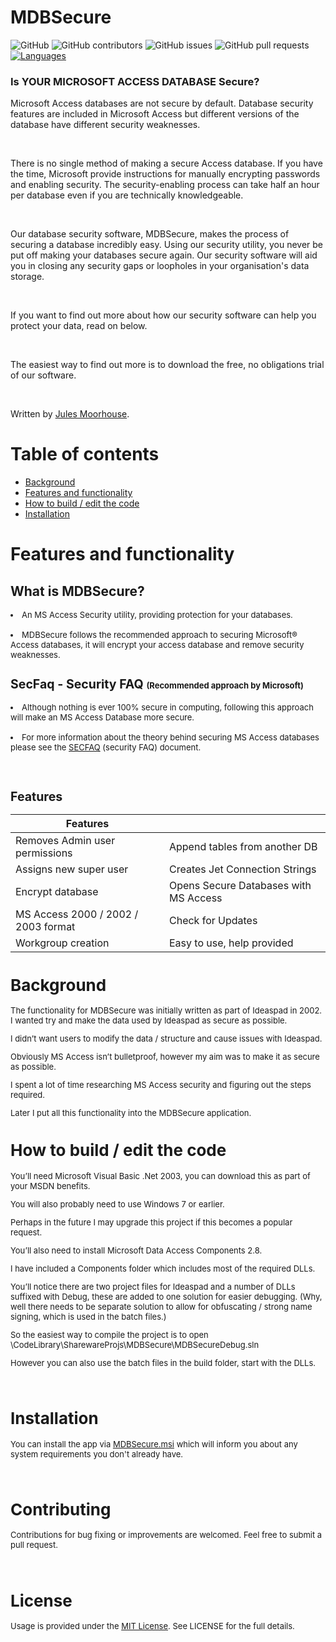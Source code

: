 MDBSecure
=========

![GitHub](https://img.shields.io/github/license/jules2010/ideaspad.svg) ![GitHub contributors](https://img.shields.io/github/contributors/jules2010/ideaspad.svg) ![GitHub issues](https://img.shields.io/github/issues/jules2010/ideaspad.svg) ![GitHub pull requests](https://img.shields.io/github/issues-pr/jules2010/ideaspad.svg)
[![Languages](https://img.shields.io/badge/language-vb.net-FF69B4.svg)](#)

### Is YOUR MICROSOFT ACCESS DATABASE Secure?

Microsoft Access databases are not secure by default. Database security features
are included in Microsoft Access but different versions of the database have
different security weaknesses. 

<br/>

There is no single method of making a secure Access database. If you have the
time, Microsoft provide instructions for manually encrypting passwords and
enabling security. The security-enabling process can take half an hour per
database even if you are technically knowledgeable.

<br/>

Our database security software, MDBSecure, makes the process of securing a
database incredibly easy. Using our security utility, you never be put off
making your databases secure again. Our security software will aid you in
closing any security gaps or loopholes in your organisation's data storage.

<br/>

If you want to find out more about how our security software can help you
protect your data, read on below.

<br/>

The easiest way to find out more is to download the free, no obligations trial
of our software.

<br/>

Written by [Jules Moorhouse](https://www.julesmoorhouse.com).

# Table of contents
* [Background](#background)
* [Features and functionality](#features-and-functionality)
* [How to build / edit the code](#how-to-build--edit-the-code)
* [Installation](#installation)

# Features and functionality


<h2 class=slim>What is MDBSecure?</h3>
<Font size="2">
<li>An MS Access Security utility, providing protection for your databases.</li>
<br>
<li>MDBSecure follows the recommended approach to securing Microsoft&reg; Access databases, it will encrypt your access database and remove security weaknesses.</li>

<h2 class=slim>SecFaq - Security FAQ <font size=2>(Recommended approach by Microsoft)</font></h3>
<li>Although nothing is ever 100% secure in computing, following this approach will make an MS Access Database more secure.</li>
<br>
<li>For more information about the theory behind securing MS Access databases please see the <a target="_Blank" href="http://support.microsoft.com/default.aspx?scid=KB;en-us;q165009">SECFAQ</a> (security FAQ) document.</li>  <BR><BR>

## Features                                      

| Features | <!-- --> |
| - | - |
| Removes Admin user permissions | Append tables from another DB |
| Assigns new super user | Creates Jet Connection Strings |
| Encrypt database | Opens Secure Databases with MS Access |
| MS Access 2000 / 2002 / 2003  format | Check for Updates |
| Workgroup creation | Easy to use, help provided |

# Background

The functionality for MDBSecure was initially written as part of Ideaspad in 2002. I wanted try and make the data used by Ideaspad as secure as possible.

I didn’t want users to modify the data / structure and cause issues with Ideaspad. 

Obviously MS Access isn’t bulletproof, however my aim was to make it as secure as possible.

I spent a lot of time researching MS Access security and figuring out the steps required.

Later I put all this functionality into the MDBSecure application.

# How to build / edit the code

You’ll need Microsoft Visual Basic .Net 2003, you can download this as part of your MSDN benefits.

You will also probably need to use Windows 7 or earlier.

Perhaps in the future I may upgrade this project if this becomes a popular request.

You’ll also need to install Microsoft Data Access Components 2.8.

I have included a Components folder which includes most of the required DLLs.

You’ll notice there are two project files for Ideaspad and a number of DLLs suffixed with Debug, these are added to one solution for easier debugging. (Why, well there needs to be separate solution to allow for obfuscating / strong name signing, which is used in the batch files.)

So the easiest way to compile the project is to open \CodeLibrary\SharewareProjs\MDBSecure\MDBSecureDebug.sln

However you can also use the batch files in the build folder, start with the DLLs.

<br/>

# Installation

You can install the app via [MDBSecure.msi](https://github.com/Jules2010/MDBSecure/blob/master/Build/MDBSecure/DistBuild/MDBSecure.msi) which will inform you about any system requirements you don't already have.

<br/>

# Contributing
Contributions for bug fixing or improvements are welcomed. Feel free to submit a pull request.

<br/>

# License
Usage is provided under the [MIT License](http://opensource.org/licenses/mit-license.php). See LICENSE for the full details.

